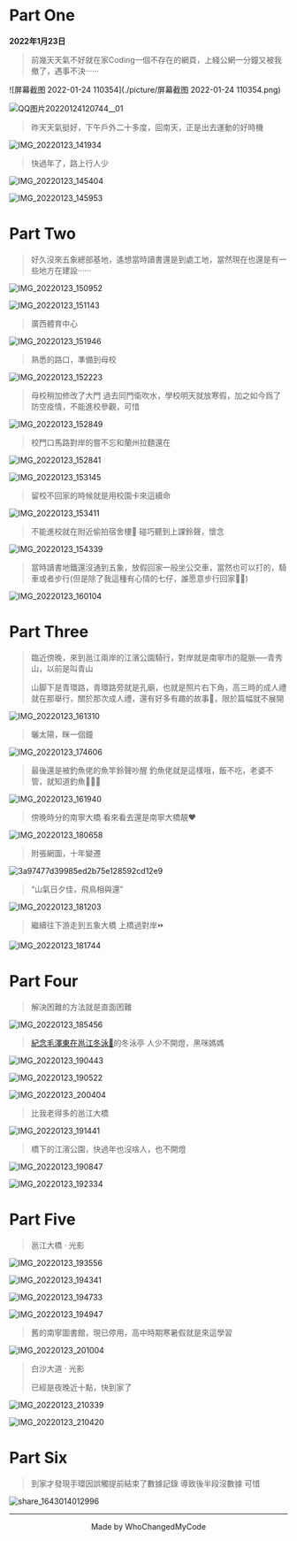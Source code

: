 # Part One

**2022年1月23日**

> 前幾天天氣不好就在家Coding一個不存在的網頁，上綫公網一分鐘又被我撤了，遇事不決······

![屏幕截图 2022-01-24 110354](./picture/屏幕截图 2022-01-24 110354.png)

![QQ图片20220124120744__01](./picture/QQ图片20220124120744__01.png)

> 昨天天氣挺好，下午戶外二十多度，回南天，正是出去運動的好時機

![IMG_20220123_141934](./picture/IMG_20220123_141934.jpg)

> 快過年了，路上行人少

![IMG_20220123_145404](./picture\IMG_20220123_145404.jpg)

![IMG_20220123_145953](.\picture\IMG_20220123_145953-16430014451982.jpg)



# Part Two

> 好久沒來五象總部基地，遙想當時讀書還是到處工地，當然現在也還是有一些地方在建設······

![IMG_20220123_150952](.\picture\IMG_20220123_150952-16430020938714.jpg)

![IMG_20220123_151143](.\picture\IMG_20220123_151143-16430020827213.jpg)

> 廣西體育中心

![IMG_20220123_151946](.\picture\IMG_20220123_151946-16430021710395.jpg)

> 熟悉的路口，準備到母校

![IMG_20220123_152223](.\picture\IMG_20220123_152223-16430027296106.jpg)

> 母校稍加修改了大門
> 過去同門衛吹水，學校明天就放寒假，加之如今爲了防空疫情，不能進校參觀，可惜

![IMG_20220123_152849](.\picture\IMG_20220123_152849-16430031453707.jpg)

> 校門口馬路對岸的嘗不忘和蘭州拉麵還在

![IMG_20220123_152841](.\picture\IMG_20220123_152841-16430035230278.jpg)

![IMG_20220123_153145](.\picture\IMG_20220123_153145-16430035326719.jpg)

> 留校不回家的時候就是用校園卡來這續命

![IMG_20220123_153411](.\picture\IMG_20220123_153411-164300377475810.jpg)

> 不能進校就在附近偷拍宿舍樓🤣
> 碰巧聽到上課鈴聲，懷念

![IMG_20220123_154339](.\picture\IMG_20220123_154339-164300400458311.jpg)

> 當時讀書地鐵還沒通到五象，放假回家一般坐公交車，當然也可以打的，騎車或者步行(但是除了我這種有心情的七仔，誰愿意步行回家🤣🤣)

![IMG_20220123_160104](.\picture\IMG_20220123_160104-164300454094612.jpg)



# Part Three

> 臨近傍晚，來到邕江兩岸的江濱公園騎行，對岸就是南寧市的龍脈—–青秀山，以前是叫青山
>
> 山脚下是青環路，青環路旁就是孔廟，也就是照片右下角，高三時的成人禮就在那舉行，關於那次成人禮，還有好多有趣的故事🤣，限於篇幅就不展開

![IMG_20220123_161310](.\picture\IMG_20220123_161310-164300490850113.jpg)

> 曬太陽，眯一個鐘

![IMG_20220123_174606](.\picture\IMG_20220123_174606.jpg)

> 最後還是被釣魚佬的魚竿鈴聲吵醒
> 釣魚佬就是這樣哦，飯不吃，老婆不管，就知道釣魚🤣🤣🤣

![IMG_20220123_161940](.\picture\IMG_20220123_161940-164300649264214.jpg)

> 傍晚時分的南寧大橋
> 看來看去還是南寧大橋靚❤️

![IMG_20220123_180658](.\picture\IMG_20220123_180658.jpg)

> 附張網圖，十年變遷

![3a97477d39985ed2b75e128592cd12e9](.\picture\3a97477d39985ed2b75e128592cd12e9.jpg)

> “山氣日夕佳，飛鳥相與還”

![IMG_20220123_181203](.\picture\IMG_20220123_181203.jpg)

> 繼續往下游走到五象大橋
> 上橋過對岸⏩

![IMG_20220123_181744](.\picture\IMG_20220123_181744.jpg)



# Part Four

> 解決困難的方法就是直面困難

![IMG_20220123_185456](.\picture\IMG_20220123_185456.jpg)

> [紀念毛澤東在邕江冬泳🔗](https://www.sohu.com/a/222453701_495023)的冬泳亭
> 人少不開燈，黑咪媽媽

![IMG_20220123_190443](.\picture\IMG_20220123_190443.jpg)

![IMG_20220123_190522](.\picture\IMG_20220123_190522.jpg)

![IMG_20220123_200404](.\picture\IMG_20220123_200404.jpg)

> 比我老得多的邕江大橋

![IMG_20220123_191441](.\picture\IMG_20220123_191441.jpg)

> 橋下的江濱公園，快過年也沒啥人，也不開燈

![IMG_20220123_190847](.\picture\IMG_20220123_190847.jpg)

![IMG_20220123_192334](.\picture\IMG_20220123_192334.jpg)



# Part Five

> 邕江大橋 · 光影

![IMG_20220123_193556](.\picture\IMG_20220123_193556.jpg)

![IMG_20220123_194341](.\picture\IMG_20220123_194341.jpg)

![IMG_20220123_194733](.\picture\IMG_20220123_194733.jpg)

![IMG_20220123_194947](./picture/IMG_20220123_194947.jpg)

> 舊的南寧圖書館，現已停用，高中時期寒暑假就是來這學習

![IMG_20220123_201004](./picture/IMG_20220123_201004.jpg)

> 白沙大道 · 光影
>
> 已經是夜晚近十點，快到家了

![IMG_20220123_210339](./picture/IMG_20220123_210339.jpg)

![IMG_20220123_210420](./picture/IMG_20220123_210420.jpg)



# Part Six

> 到家才發現手環因誤觸提前結束了數據記錄
> 導致後半段沒數據
> 可惜

![share_1643014012996](./picture/share_1643014012996.jpg)







---
<footer><center>Made by WhoChangedMyCode</center></footer>